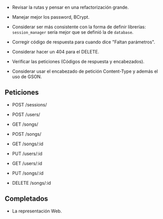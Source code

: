 * Revisar la rutas y pensar en una refactorización grande.
* Manejar mejor los password, BCrypt.
* Considerar ser más consistente con la forma de definir librerías: `session_manager`
sería mejor que se definió la de `database`.
* Corregir código de respuesta para cuando dice "Faltan parámetros".
* Considerar hacer un 404 para el DELETE.

* Verificar las peticiones (Códigos de respuesta y encabezados).
* Considerar usar el encabezado de petición Content-Type y además el uso de GSON.

Peticiones
----------

* POST      /sessions/
* POST      /users/
* GET       /songs/
* POST      /songs/
* GET       /songs/:id

* PUT       /users/:id
* GET       /users/:id

* PUT       /songs/:id
* DELETE    /songs/:id

Completados
-----------

* La representación Web.